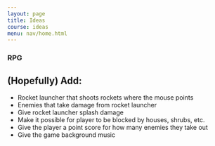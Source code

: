 ```yaml
---
layout: page
title: Ideas
course: ideas
menu: nav/home.html
---
```


### RPG

## (Hopefully) Add:

- Rocket launcher that shoots rockets where the mouse points
- Enemies that take damage from rocket launcher
- Give rocket launcher splash damage
- Make it possible for player to be blocked by houses, shrubs, etc.
- Give the player a point score for how many enemies they take out
- Give the game background music